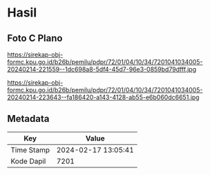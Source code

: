 # Hasil

## Foto C Plano

https://sirekap-obj-formc.kpu.go.id/b26b/pemilu/pdpr/72/01/04/10/34/7201041034005-20240214-221559--1dc698a8-5df4-45d7-96e3-0859bd79dfff.jpg

https://sirekap-obj-formc.kpu.go.id/b26b/pemilu/pdpr/72/01/04/10/34/7201041034005-20240214-223643--fa186420-a143-4128-ab55-e6b060dc6651.jpg


## Metadata

| Key        | Value               |
| ---------- | ------------------- |
| Time Stamp | 2024-02-17 13:05:41 |
| Kode Dapil | 7201                |



